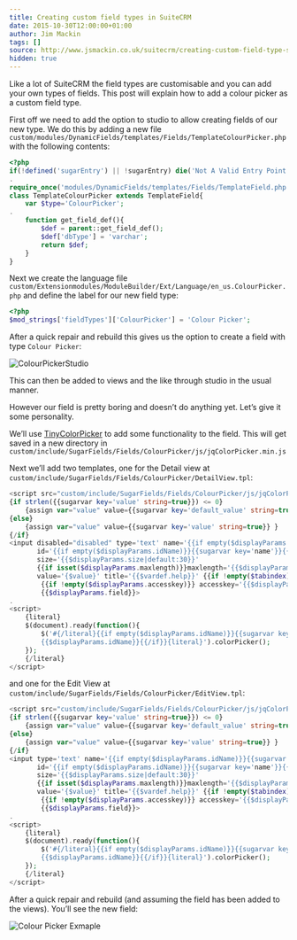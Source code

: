 ```yaml
---
title: Creating custom field types in SuiteCRM
date: 2015-10-30T12:00:00+01:00
author: Jim Mackin
tags: []
source: http://www.jsmackin.co.uk/suitecrm/creating-custom-field-type-suitecrm/
hidden: true
---
```


Like a lot of SuiteCRM the field types are customisable and you can add
your own types of fields. This post will explain how to add a colour
picker as a custom field type.

<!--more-->

First off we need to add the option to studio to allow creating fields
of our new type. We do this by adding a new file
`custom/modules/DynamicFields/templates/Fields/TemplateColourPicker.php`
with the following contents:

```php
<?php
if(!defined('sugarEntry') || !sugarEntry) die('Not A Valid Entry Point');
.
require_once('modules/DynamicFields/templates/Fields/TemplateField.php');
class TemplateColourPicker extends TemplateField{
    var $type='ColourPicker';
.
    function get_field_def(){
        $def = parent::get_field_def();
        $def['dbType'] = 'varchar';
        return $def;
    }
}
```

Next we create the language file
`custom/Extensionmodules/ModuleBuilder/Ext/Language/en_us.ColourPicker.php`
and define the label for our new field type:

```php
<?php
$mod_strings['fieldTypes']['ColourPicker'] = 'Colour Picker';
```

After a quick repair and rebuild this gives us the option to create a
field with type `Colour Picker`:

![ColourPickerStudio](/images/en/community/03ColourPickerStudio.png)

This can then be added to views and the like through studio in the usual
manner.

However our field is pretty boring and doesn’t do anything yet. Let’s
give it some personality.

We’ll use [TinyColorPicker](http://www.dematte.at/tinyColorPicker/) to add
some functionality to the field. This will get saved in a new directory
in
`custom/include/SugarFields/Fields/ColourPicker/js/jqColorPicker.min.js`

Next we’ll add two templates, one for the Detail view at
`custom/include/SugarFields/Fields/ColourPicker/DetailView.tpl`:

```php
<script src="custom/include/SugarFields/Fields/ColourPicker/js/jqColorPicker.min.js"></script>
{if strlen({{sugarvar key='value' string=true}}) <= 0}
    {assign var="value" value={{sugarvar key='default_value' string=true}} }
{else}
    {assign var="value" value={{sugarvar key='value' string=true}} }
{/if}
<input disabled="disabled" type='text' name='{{if empty($displayParams.idName)}}{{sugarvar key='name'}}{{else}}{{$displayParams.idName}}{{/if}}'
       id='{{if empty($displayParams.idName)}}{{sugarvar key='name'}}{{else}}{{$displayParams.idName}}{{/if}}'
       size='{{$displayParams.size|default:30}}'
       {{if isset($displayParams.maxlength)}}maxlength='{{$displayParams.maxlength}}'{{elseif isset($vardef.len)}}maxlength='{{$vardef.len}}'{{/if}}
       value='{$value}' title='{{$vardef.help}}' {{if !empty($tabindex)}} tabindex='{{$tabindex}}' {{/if}}
        {{if !empty($displayParams.accesskey)}} accesskey='{{$displayParams.accesskey}}' {{/if}}
        {{$displayParams.field}}>
.
<script>
    {literal}
    $(document).ready(function(){
        $('#{/literal}{{if empty($displayParams.idName)}}{{sugarvar key='name'}}{{else}}
        {{$displayParams.idName}}{{/if}}{literal}').colorPicker();
    });
    {/literal}
</script>
```

and one for the Edit View at
`custom/include/SugarFields/Fields/ColourPicker/EditView.tpl`:

```php
<script src="custom/include/SugarFields/Fields/ColourPicker/js/jqColorPicker.min.js"></script>
{if strlen({{sugarvar key='value' string=true}}) <= 0}
    {assign var="value" value={{sugarvar key='default_value' string=true}} }
{else}
    {assign var="value" value={{sugarvar key='value' string=true}} }
{/if}
<input type='text' name='{{if empty($displayParams.idName)}}{{sugarvar key='name'}}{{else}}{{$displayParams.idName}}{{/if}}'
       id='{{if empty($displayParams.idName)}}{{sugarvar key='name'}}{{else}}{{$displayParams.idName}}{{/if}}'
       size='{{$displayParams.size|default:30}}'
       {{if isset($displayParams.maxlength)}}maxlength='{{$displayParams.maxlength}}'{{elseif isset($vardef.len)}}maxlength='{{$vardef.len}}'{{/if}}
       value='{$value}' title='{{$vardef.help}}' {{if !empty($tabindex)}} tabindex='{{$tabindex}}' {{/if}}
        {{if !empty($displayParams.accesskey)}} accesskey='{{$displayParams.accesskey}}' {{/if}}
        {{$displayParams.field}}>
.
<script>
    {literal}
    $(document).ready(function(){
        $('#{/literal}{{if empty($displayParams.idName)}}{{sugarvar key='name'}}{{else}}
        {{$displayParams.idName}}{{/if}}{literal}').colorPicker();
    });
    {/literal}
</script>
```

After a quick repair and rebuild (and assuming the field has been added
to the views). You’ll see the new field:

![Colour Picker Exmaple](/images/en/community/04ColourPicker.png)
